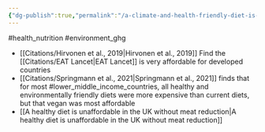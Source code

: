 ```yaml
---
{"dg-publish":true,"permalink":"/a-climate-and-health-friendly-diet-is-affordable-for-developed-countries/","created":"2023-10-22T13:41:28.000+01:00","updated":"2025-10-10T23:47:48.111+01:00"}
---
```


#health_nutrition  #environment_ghg  

- [[Citations/Hirvonen et al., 2019\|Hirvonen et al., 2019]] Find the [[Citations/EAT Lancet\|EAT Lancet]] is very affordable for developed countries
- [[Citations/Springmann et al., 2021\|Springmann et al., 2021]] finds that for most #lower_middle_income_countries,  all healthy and environmentally friendly diets were more expensive than current diets, but that vegan was most affordable
- [[A healthy diet is unaffordable in the UK without meat reduction\|A healthy diet is unaffordable in the UK without meat reduction]] 